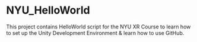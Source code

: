 # NYU_HelloWorld
This project contains HelloWorld script for the NYU XR Course to learn how to set up the Unity Development Environment & learn how to use GitHub.
